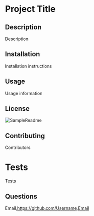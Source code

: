 # Project Title

## Description

Description

## Installation

Installation instructions

## Usage

Usage information

## License

![SampleReadme](https://github.com/beastrobel/readme-generator/assets/137853377/73556f77-bfcd-4a73-9903-bfa507c22fd8)

## Contributing

Contributors

# Tests

Tests

## Questions

Email,https://github.com/Username,Email

